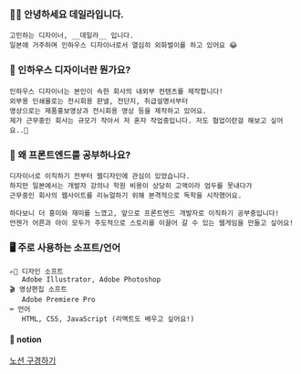### ✍🏻 안녕하세요 데일라입니다.
```
고민하는 디자이너, __데일라__ 입니다.  
일본에 거주하며 인하우스 디자이너로서 열심히 외화벌이를 하고 있어요 😂
```

  
### 🤔 인하우스 디자이너란 뭔가요?
```
인하우스 디자이너는 본인이 속한 회사의 내외부 컨텐츠를 제작합니다!  
외부용 인쇄물로는 전시회용 판넬, 전단지, 취급설명서부터  
영상으로는 제품홍보영상과 전시회용 영상 등을 제작하고 있어요.  
제가 근무중인 회사는 규모가 작아서 저 혼자 작업중입니다. 저도 협업이란걸 해보고 싶어요..🤣
```



### 🤔 왜 프론트엔드를 공부하나요?
```
디자이너로 이직하기 전부터 웹디자인에 관심이 있었습니다.  
하지만 일본에서는 개발자 강의나 학원 비용이 상당히 고액이라 엄두를 못내다가  
근무중인 회사의 웹사이트를 리뉴얼하기 위해 본격적으로 독학을 시작했어요.  

하다보니 더 흥미와 재미를 느꼈고, 앞으로 프론트엔드 개발자로 이직하기 공부중입니다!  
언젠가 어른과 아이 모두가 주도적으로 스토리를 이끌어 갈 수 있는 웹게임을 만들고 싶어요!
```


### 🖥 주로 사용하는 소프트/언어
```
✍🏻 디자인 소프트
   Adobe Illustrator, Adobe Photoshop
🎬 영상편집 소프트
   Adobe Premiere Pro
⌨️ 언어
   HTML, CSS, JavaScript (리액트도 배우고 싶어요!)
  ```


#### 👀 notion
 [노션 구경하기](https://canary-toaster-c1a.notion.site/4cf731f5a93f45df9833986bbe72b34d)
